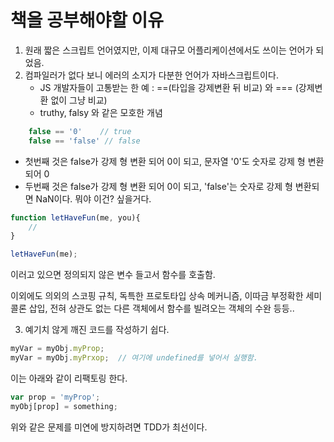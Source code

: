 # 책을 공부해야할 이유
1. 원래 짧은 스크립트 언어였지만, 이제 대규모 어플리케이션에서도 쓰이는 언어가 되었음.
2. 컴파일러가 없다 보니 에러의 소지가 다분한 언어가 자바스크립트이다.
    - JS 개발자들이 고통받는 한 예 : ==(타입을 강제변환 뒤 비교) 와 === (강제변환 없이 그냥 비교)
    - truthy, falsy 와 같은 모호한 개념

```javascript
    false == '0'    // true
    false == 'false' // false
```

- 첫번째 것은 false가 강제 형 변환 되어 0이 되고, 문자열 '0'도 숫자로 강제 형 변환되어 0
- 두번째 것은 false가 강제 형 변환 되어 0이 되고, 'false'는 숫자로 강제 형 변환되면 NaN이다. 뭐야 이건? 싶을거다.

```javascript
function letHaveFun(me, you){
    //
}

letHaveFun(me);
```

이러고 있으면 정의되지 않은 변수 들고서 함수를 호출함.

이외에도 의외의 스코핑 규칙, 독특한 프로토타입 상속 메커니즘, 이따금 부정확한 세미콜론 삽입, 전혀 상관도 없는 다른 객체에서 함수를 빌려오는 객체의 수완 등등..

3. 예기치 않게 깨진 코드를 작성하기 쉽다.
```javascript
myVar = myObj.myProp;
myVar = myObj.myPrxop;  // 여기에 undefined를 넣어서 실행함.
```

이는 아래와 같이 리팩토링 한다.

```javascript
var prop = 'myProp';
myObj[prop] = something;
```

위와 같은 문제를 미연에 방지하려면 TDD가 최선이다.


